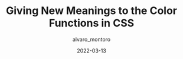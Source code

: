 ---
author: alvaro_montoro
date: 2022-03-13
permalink: false
tags:
  - css
  - colors
target_url: https://alvaromontoro.com/blog/67999/a-new-meaning-for-color-functions-in-css
title: Giving New Meanings to the Color Functions in CSS
---